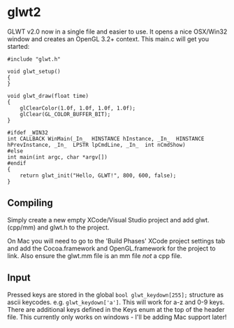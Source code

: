 glwt2
=====

GLWT v2.0 now in a single file and easier to use. It opens a nice OSX/Win32 window and creates an OpenGL 3.2+ context. This main.c will get you started:

    #include "glwt.h"
    
    void glwt_setup()
    {
    }
    
    void glwt_draw(float time)
    {
        glClearColor(1.0f, 1.0f, 1.0f, 1.0f);
        glClear(GL_COLOR_BUFFER_BIT);
    }
    
    #ifdef _WIN32
    int CALLBACK WinMain(_In_  HINSTANCE hInstance, _In_  HINSTANCE hPrevInstance, _In_  LPSTR lpCmdLine, _In_  int nCmdShow)
    #else
    int main(int argc, char *argv[])
    #endif
    {
        return glwt_init("Hello, GLWT!", 800, 600, false);
    }

Compiling
---------

Simply create a new empty XCode/Visual Studio project and add glwt.(cpp/mm) and glwt.h to the project.

On Mac you will need to go to the 'Build Phases' XCode project settings tab and add the Cocoa.framework and OpenGL.framework for the project to link. Also ensure the glwt.mm file is an mm file *not* a cpp file.

Input
-----
Pressed keys are stored in the global ```bool glwt_keydown[255];``` structure as ascii keycodes. e.g. ```glwt_keydown['a']```. This will work for a-z and 0-9 keys. There are additional keys defined in the Keys enum at the top of the header file. This currently only works on windows - I'll be adding Mac support later!

